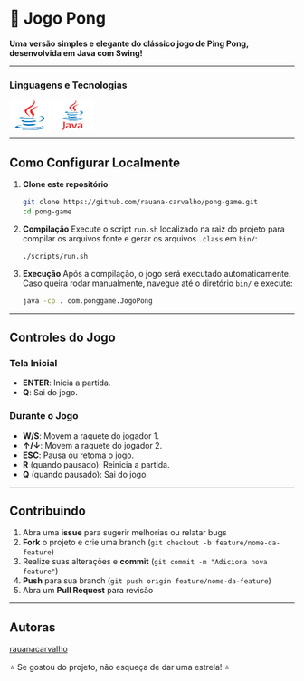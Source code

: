 # 🏓 Jogo Pong

**Uma versão simples e elegante do clássico jogo de Ping Pong, desenvolvida em Java com Swing!**


---

### Linguagens e Tecnologias

<a href="https://www.java.com/" target="_blank" alt="Java"><img align="center" alt="Java" height="54" width="72" src="https://raw.githubusercontent.com/devicons/devicon/master/icons/java/java-original.svg"></a>
<a href="https://docs.oracle.com/javase/8/docs/api/javax/swing/package-summary.html" target="_blank" alt="Swing"><img align="center" alt="Swing" height="54" width="72" src="https://raw.githubusercontent.com/devicons/devicon/master/icons/java/java-original-wordmark.svg"></a>

---

## Como Configurar Localmente

1. **Clone este repositório**
   ```bash
   git clone https://github.com/rauana-carvalho/pong-game.git
   cd pong-game
   ```
2. **Compilação**
   Execute o script `run.sh` localizado na raiz do projeto para compilar os arquivos fonte e gerar os arquivos `.class` em `bin/`:

   ```bash
   ./scripts/run.sh
   ```
3. **Execução**
   Após a compilação, o jogo será executado automaticamente. Caso queira rodar manualmente, navegue até o diretório `bin/` e execute:

   ```bash
   java -cp . com.ponggame.JogoPong
   ```
---

## Controles do Jogo

### Tela Inicial

- **ENTER**: Inicia a partida.
- **Q**: Sai do jogo.

### Durante o Jogo

- **W/S**: Movem a raquete do jogador 1.
- **↑/↓**: Movem a raquete do jogador 2.
- **ESC**: Pausa ou retoma o jogo.
- **R** (quando pausado): Reinicia a partida.
- **Q** (quando pausado): Sai do jogo.

---

## Contribuindo

1. Abra uma **issue** para sugerir melhorias ou relatar bugs
2. **Fork** o projeto e crie uma branch (`git checkout -b feature/nome-da-feature`)
3. Realize suas alterações e **commit** (`git commit -m "Adiciona nova feature"`)
4. **Push** para sua branch (`git push origin feature/nome-da-feature`)
5. Abra um **Pull Request** para revisão

---

## Autoras

[rauanacarvalho](https://github.com/rauanacarvalho)

⭐ Se gostou do projeto, não esqueça de dar uma estrela! ⭐